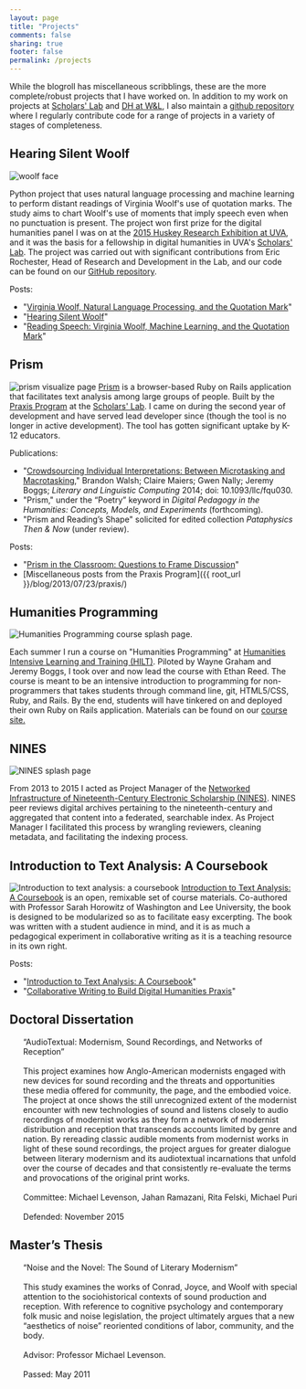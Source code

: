 ```yaml
---
layout: page
title: "Projects"
comments: false
sharing: true
footer: false
permalink: /projects
---
```



While the blogroll has miscellaneous scribblings, these are the more complete/robust projects that I have worked on. In addition to my work on projects at <a href="http://scholarslab.virginia.edu">Scholars' Lab</a> and <a href="https://digitalhumanities.wlu.edu">DH at W&L</a>, I also maintain a <a href="https://www.github.com/walshbr">github repository</a> where I regularly contribute code for a range of projects in a variety of stages of completeness.

<div class="divider"></div>
<h2>Hearing Silent Woolf</h2>

<img class="small right" src="{{ root_url }}/assets/images/woolf.jpg" alt="woolf face">

Python project that uses natural language processing and machine learning to perform distant readings of Virginia Woolf's use of quotation marks. The study aims to chart Woolf's use of moments that imply speech even when no punctuation is present. The project won first prize for the digital humanities panel I was on at the <a href="http://gradcouncil.com/2015-sessions/">2015 Huskey Research Exhibition at UVA</a>, and it was the basis for a fellowship in digital humanities in UVA's <a href="http://www.scholarslab.org">Scholars' Lab</a>. The project was carried out with significant contributions from Eric Rochester, Head of Research and Development in the Lab, and our code can be found on our <a href="https://www.github.com/walshbr/woolf">GitHub repository</a>.

Posts:

* "[Virginia Woolf, Natural Language Processing, and the Quotation Mark](https://walshbr.github.io/blog/2015/09/10/woolf-and-the-quotation-mark/)"
* "[Hearing Silent Woolf](https://walshbr.github.io/blog/2015/03/23/woolf-huskey/)"
* "[Reading Speech: Virginia Woolf, Machine Learning, and the Quotation Mark](https://walshbr.github.io/blog/2016/05/17/reading-speech/)"


<div class="divider"></div>
<h2>Prism</h2>
<img class="mid right" src="{{ root_url }}/assets/images/digital-projects/prism.png" alt="prism visualize page">
<a href="http://www.prism.scholarslab.org">Prism</a> is a browser-based Ruby on Rails application that facilitates text analysis among large groups of people. Built by the <a href="http://www.praxis.scholarslab.org">Praxis Program</a> at the <a href="http://www.scholarslab.org">Scholars' Lab</a>. I came on during the second year of development and have served lead developer since (though the tool is no longer in active development). The tool has gotten significant uptake by K-12 educators.


Publications:

* "[Crowdsourcing Individual Interpretations: Between Microtasking and Macrotasking](http://llc.oxfordjournals.org/content/29/3/379)," Brandon Walsh; Claire Maiers; Gwen Nally; Jeremy Boggs; *Literary and Linguistic Computing* 2014; doi: 10.1093/llc/fqu030.
* "Prism," under the “Poetry” keyword in *Digital Pedagogy in the Humanities: Concepts, Models, and Experiments* (forthcoming).
* "Prism and Reading’s Shape" solicited for edited collection <i>Pataphysics Then &amp; Now</i> (under review).

Posts:

* "[Prism in the Classroom: Questions to Frame Discussion](http://walshbr.github.io/blog/2014/09/16/prism-pedagogy/)"
* [Miscellaneous posts from the Praxis Program]({{ root_url }}/blog/2013/07/23/praxis/)


<div class="divider"></div>

<h2>Humanities Programming</h2>
<img class="mid right" src="{{ root_url }}/assets/images/humanities_programming.png" alt="Humanities Programming course splash page.">

Each summer I run a course on "Humanities Programming" at <a href="https://dhtraining.org/">Humanities Intensive Learning and Training (HILT)</a>. Piloted by Wayne Graham and Jeremy Boggs, I took over and now lead the course with Ethan Reed. The course is meant to be an intensive introduction to programming for non-programmers that takes students through command line, git, HTML5/CSS, Ruby, and Rails. By the end, students will have tinkered on and deployed their own Ruby on Rails application. Materials can be found on our <a href="https://humanitiesprogramming.github.io">course site.</a>


<div class="divider"></div>
<h2>NINES</h2>
<img class="mid right" src="{{ root_url }}/assets/images/nines.png" alt="NINES splash page">

From 2013 to 2015 I acted as Project Manager of the <a href="http://www.nines.org">Networked Infrastructure of Nineteenth-Century Electronic Scholarship (NINES)</a>. NINES peer reviews digital archives pertaining to the nineteenth-century and aggregated that content into a federated, searchable index. As Project Manager I facilitated this process by wrangling reviewers, cleaning metadata, and facilitating the indexing process.

<div class="divider"></div>
<h2>Introduction to Text Analysis: A Coursebook</h2>
<img class="mid right" src="{{ root_url }}/assets/images/coursebook.png" alt="Introduction to text analysis: a coursebook">
<a href="http://walshbr.com/textanalysiscoursebook/">Introduction to Text Analysis: A Coursebook</a> is an open, remixable set of course materials. Co-authored with Professor Sarah Horowitz of Washington and Lee University, the book is designed to be modularized so as to facilitate easy excerpting. The book was written with a student audience in mind, and it is as much a pedagogical experiment in collaborative writing as it is a teaching resource in its own right.

Posts:

* "[Introduction to Text Analysis: A Coursebook](http://walshbr.github.io/blog/2016/10/24/text-analysis-coursebook/)"
* "[Collaborative Writing to Build Digital Humanities Praxis](http://walshbr.com/blog/2017/08/04/collaborative-writing-to-build-digital-humanities-praxis/)"

<div class="divider"></div>

<h2>Doctoral Dissertation</h2>
<ol>“AudioTextual: Modernism, Sound Recordings, and Networks of Reception”<br><br>
This project examines how Anglo-American modernists engaged with new devices for sound recording and the threats and opportunities these media offered for community, the page, and the embodied voice. The project at once shows the still unrecognized extent of the modernist encounter with new technologies of sound and listens closely to audio recordings of modernist works as they form a network of modernist distribution and reception that transcends accounts limited by genre and nation. By rereading classic audible moments from modernist works in light of these sound recordings, the project argues for greater dialogue between literary modernism and its audiotextual incarnations that unfold over the course of decades and that consistently re-evaluate the terms and provocations of the original print works.<br><br>
Committee: Michael Levenson, Jahan Ramazani, Rita Felski, Michael Puri<br><br>
Defended: November 2015</ol>
<div class="divider"></div>

<h2>Master’s Thesis</h2>
<ol>“Noise and the Novel: The Sound of Literary Modernism”<br><br>
This study examines the works of Conrad, Joyce, and Woolf with special attention to the sociohistorical contexts of sound production and reception. With reference to cognitive psychology and contemporary folk music and noise legislation, the project ultimately argues that a new “aesthetics of noise” reoriented conditions of labor, community, and the body. <br><br>
Advisor: Professor Michael Levenson. <br><br>
Passed: May 2011</ol>
